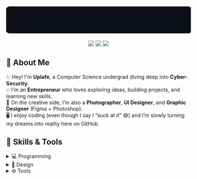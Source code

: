 <!-- Uplafe GitHub Profile README -->
<p align="center">
  <img src="welcome.gif" alt="Welcome GIF" width="800"/>
</p>

<p align="center">
  <img src="https://img.shields.io/badge/Computer%20Science-Cyber%20Security-blue?style=for-the-badge" />
  <img src="https://img.shields.io/badge/Entrepreneur-💸-brightgreen?style=for-the-badge" />
  <img src="https://img.shields.io/badge/Always%20Learning-🚀-orange?style=for-the-badge" />
</p>


## 🔹 About Me  

✨ Hey! I'm **Uplafe**, a Computer Science undergrad diving deep into **Cyber-Security**.  
💡 I'm an **Entrepreneur** who loves exploring ideas, building projects, and learning new skills.  
🎨 On the creative side, I’m also a **Photographer**, **UI Designer**, and **Graphic Designer** (Figma + Photoshop).  
🖥️ I enjoy coding (even though I say I “suck at it” 😅) and I’m slowly turning my dreams into reality here on GitHub.  

## 🚀 Skills & Tools  

<details>
  <summary>💻 Programming</summary>
  <br/>
  <p align="left">
    <img src="https://skillicons.dev/icons?i=html,python,java" />
  </p>
</details>

<details>
  <summary>🎨 Design</summary>
  <br/>
  <p align="left">
    <img src="https://skillicons.dev/icons?i=figma,ps" />
    <img src="https://img.shields.io/badge/Photography-000000?style=for-the-badge&logo=camera&logoColor=white" />
  </p>
</details>

<details>
  <summary>⚙️ Tools</summary>
  <br/>
  <p align="left">
    <img src="https://skillicons.dev/icons?i=git,github,linux,vscode" />
  </p>
</details>
